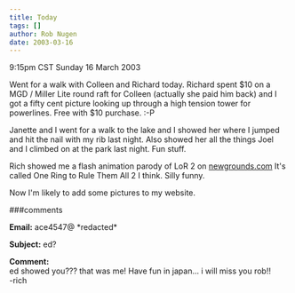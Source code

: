 ```yaml
---
title: Today
tags: []
author: Rob Nugen
date: 2003-03-16
---
```


<p class=date>9:15pm CST Sunday 16 March 2003</p>

<p>Went for a walk with Colleen and Richard today.  Richard spent $10
on a MGD / Miller Lite round raft for Colleen (actually she paid him
back) and I got a fifty cent picture looking up through a high tension
tower for powerlines.  Free with $10 purchase.  :-P</p>

<p>Janette and I went for a walk to the lake and I showed her where I
jumped and hit the nail with my rib last night.  Also showed her all
the things Joel and I climbed on at the park last night.  Fun
stuff.</p>

<p>Rich showed me a flash animation parody of LoR 2 on <a
href="http://www.newgrounds.com">newgrounds.com</a>  It's called One
Ring to Rule Them All 2 I think.  Silly funny.</p>

<p>Now I'm likely to add some pictures to my website.</p>

###comments

<p><b>Email:</b> ace4547@ *redacted*

<p><b>Subject:</b> ed?

<p><b>Comment:</b>
<br>ed showed you??? that was me! Have fun in japan... i will miss you rob!!<br>
-rich

